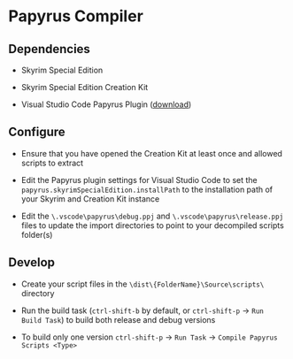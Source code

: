 # Papyrus Compiler

## Dependencies

- Skyrim Special Edition

- Skyrim Special Edition Creation Kit

- Visual Studio Code Papyrus Plugin ([download](https://marketplace.visualstudio.com/items?itemName=joelday.papyrus-lang-vscode))

## Configure

- Ensure that you have opened the Creation Kit at least once and allowed scripts to extract

- Edit the Papyrus plugin settings for Visual Studio Code to set the `papyrus.skyrimSpecialEdition.installPath` to the installation path of your Skyrim and Creation Kit instance

- Edit the `\.vscode\papyrus\debug.ppj` and `\.vscode\papyrus\release.ppj` files to update the import directories to point to your decompiled scripts folder(s)

## Develop

- Create your script files in the `\dist\{FolderName}\Source\scripts\` directory

- Run the build task (`ctrl-shift-b` by default, or `ctrl-shift-p` -> `Run Build Task`) to build both release and debug versions

- To build only one version `ctrl-shift-p` -> `Run Task` -> `Compile Papyrus Scripts <Type>`
